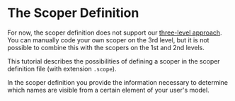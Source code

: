 <script>
    import Note from "../../../../lib/notes/Note.svelte";
</script>

# The Scoper Definition

For now, the scoper definition does not support our [three-level approach](/010_Intro/050_Three_Levels_of_Customization).
You can manually code your own scoper on the 3rd level, but it is not possible to combine this with the
scopers on the 1st and 2nd levels.

This tutorial
describes the possibilities of defining a scoper in the scoper definition file (with extension `.scope`).

In the scoper definition you provide the information necessary to determine which names are visible from a certain
element of your user's model.

